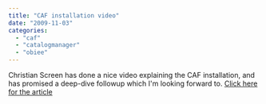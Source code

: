 ```yaml
---
title: "CAF installation video"
date: "2009-11-03"
categories: 
  - "caf"
  - "catalogmanager"
  - "obiee"
---
```


Christian Screen has done a nice video explaining the CAF installation, and has promised a deep-dive followup which I'm looking forward to. [Click here for the article](http://www.artofbi.com/index.php/2009/11/obiee-content-accelerator-framework-caf-installation)
